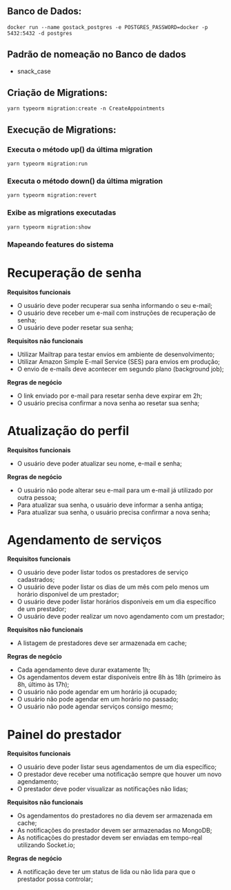 ## Banco de Dados:

```docker
docker run --name gostack_postgres -e POSTGRES_PASSWORD=docker -p 5432:5432 -d postgres
```

## Padrão de nomeação no Banco de dados
- snack_case

## Criação de Migrations:

```yarn
yarn typeorm migration:create -n CreateAppointments
```

## Execução de Migrations:

### Executa o método up() da última migration
```yarn
yarn typeorm migration:run
```

### Executa o método down() da última migration
```yarn
yarn typeorm migration:revert
```

### Exibe as migrations executadas
```yarn
yarn typeorm migration:show
```

### Mapeando features do sistema

# Recuperação de senha

**Requisitos funcionais**

- O usuário deve poder recuperar sua senha informando o seu e-mail;
- O usuário deve receber um e-mail com instruções de recuperação de senha;
- O usuário deve poder resetar sua senha;

**Requisitos não funcionais**

- Utilizar Mailtrap para testar envios em ambiente de desenvolvimento;
- Utilizar Amazon Simple E-mail Service (SES) para envios em produção;
- O envio de e-mails deve acontecer em segundo plano (background job);

**Regras de negócio**

- O link enviado por e-mail para resetar senha deve expirar em 2h;
- O usuário precisa confirmar a nova senha ao resetar sua senha;

# Atualização do perfil

**Requisitos funcionais**

- O usuário deve poder atualizar seu nome, e-mail e senha;

**Regras de negócio**

- O usuário não pode alterar seu e-mail para um e-mail já utilizado por outra pessoa;
- Para atualizar sua senha, o usuário deve informar a senha antiga;
- Para atualizar sua senha, o usuário precisa confirmar a nova senha;

# Agendamento de serviços

**Requisitos funcionais**

- O usuário deve poder listar todos os prestadores de serviço cadastrados;
- O usuário deve poder listar os dias de um mês com pelo menos um horário disponível de um prestador;
- O usuário deve poder listar horários disponíveis em um dia específico de um prestador;
- O usuário deve poder realizar um novo agendamento com um prestador;

**Requisitos não funcionais**

- A listagem de prestadores deve ser armazenada em cache;

**Regras de negócio**

- Cada agendamento deve durar exatamente 1h;
- Os agendamentos devem estar disponíveis entre 8h às 18h (primeiro às 8h, último às 17h);
- O usuário não pode agendar em um horário já ocupado;
- O usuário não pode agendar em um horário no passado;
- O usuário não pode agendar serviços consigo mesmo;

# Painel do prestador

**Requisitos funcionais**

- O usuário deve poder listar seus agendamentos de um dia específico;
- O prestador deve receber uma notificação sempre que houver um novo agendamento;
- O prestador deve poder visualizar as notificações não lidas;

**Requisitos não funcionais**

- Os agendamentos do prestadores no dia devem ser armazenada em cache;
- As notificações do prestador devem ser armazenadas no MongoDB;
- As notificações do prestador devem ser enviadas em tempo-real utilizando Socket.io;

**Regras de negócio**

- A notificação deve ter um status de lida ou não lida para que o prestador possa controlar;

